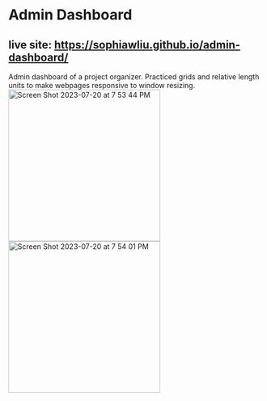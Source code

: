 # Admin Dashboard
## live site: https://sophiawliu.github.io/admin-dashboard/
Admin dashboard of a project organizer. Practiced grids and relative length units to make webpages responsive to window resizing.  
<img height="300" alt="Screen Shot 2023-07-20 at 7 53 44 PM" src="https://github.com/sophiawliu/admin-dashboard/assets/122403050/c7798208-bde2-49b1-a46a-21756bc6fd96">
<img height="300" alt="Screen Shot 2023-07-20 at 7 54 01 PM" src="https://github.com/sophiawliu/admin-dashboard/assets/122403050/044f1136-6aa0-4639-b61d-eb5a744627d5">
